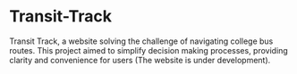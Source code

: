 # Transit-Track
Transit Track, a website solving the challenge of navigating college bus routes. This project aimed to simplify decision making processes, providing clarity and convenience for users (The website is under development).
